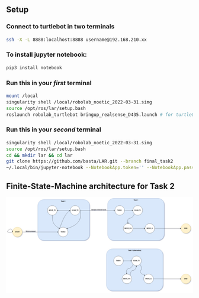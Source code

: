 ## Setup

### Connect to turtlebot in two terminals
``` bash
ssh -X -L 8888:localhost:8888 username@192.168.210.xx
```

### To install jupyter notebook:
```bash
pip3 install notebook
```

### Run this in your *first* terminal
``` bash
mount /local
singularity shell /local/robolab_noetic_2022-03-31.simg
source /opt/ros/lar/setup.bash
roslaunch robolab_turtlebot bringup_realsense_D435.launch # for turtle08-13
```

### Run this in your *second* terminal
``` bash
singularity shell /local/robolab_noetic_2022-03-31.simg
source /opt/ros/lar/setup.bash
cd && mkdir lar && cd lar
git clone https://github.com/basta/LAR.git --branch final_task2
~/.local/bin/jupyter-notebook --NotebookApp.token='' --NotebookApp.password=''
```

## Finite-State-Machine architecture for Task 2
![plot](./fsm.jpg)